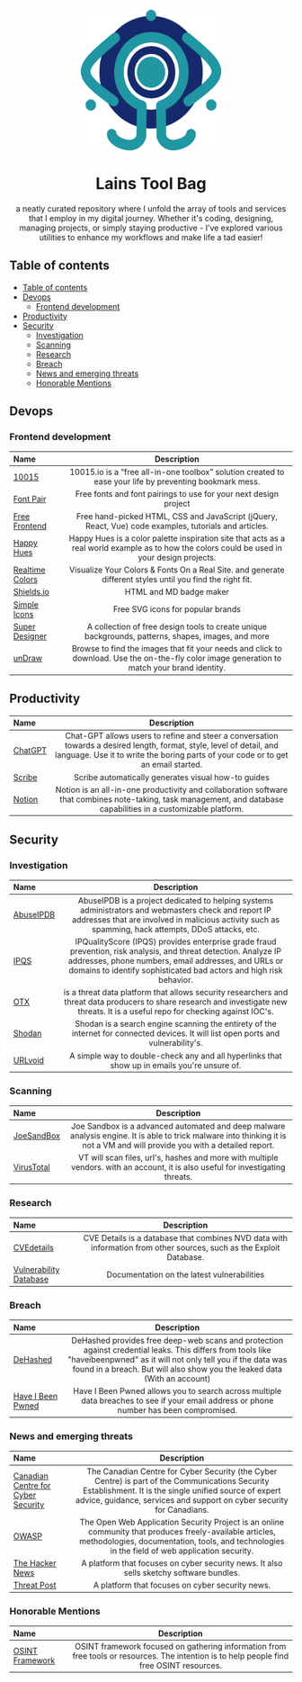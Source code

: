<!-- PROJECT HEADER -->
<br />
<div align="center">
    <a href="navi.webp">
        <img src="navi.webp" alt="Logo" width="250" height="250">
    </a>
</div>
<h1 align="center">Lains Tool Bag</h1> 
<p align="center">
a neatly curated repository where I unfold the array of tools and services that I employ in my digital journey. Whether it's coding, designing, managing projects, or simply staying productive - I’ve explored various utilities to enhance my workflows and make life a tad easier!
</p>



## Table of contents
- [Table of contents](#table-of-contents)
- [Devops](#devops)
  - [Frontend development](#frontend-development)
- [Productivity](#productivity)
- [Security](#security)
  - [Investigation](#investigation)
  - [Scanning](#scanning)
  - [Research](#research)
  - [Breach](#breach)
  - [News and emerging threats](#news-and-emerging-threats)
  - [Honorable Mentions](#honorable-mentions)



## Devops
### Frontend development
| Name                                                     |                                                                                Description                                                                                 |
| :------------------------------------------------------- | :------------------------------------------------------------------------------------------------------------------------------------------------------------------------: |
| [10015](https://10015.io/) |                  10015.io is a “free all-in-one toolbox” solution created to ease your life by preventing bookmark mess.                 |
| [Font Pair](https://www.fontpair.co/) |                  Free fonts and font pairings to use for your next design project                    |
| [Free Frontend](https://freefrontend.com/) |                     Free hand-picked HTML, CSS and JavaScript (jQuery, React, Vue) code examples, tutorials and articles.                      |
| [Happy Hues](https://www.happyhues.co/) |                  Happy Hues is a color palette inspiration site that acts as a real world example as to how the colors could be used in your design projects.                     |
| [Realtime Colors](https://www.realtimecolors.com/) |                  Visualize Your Colors & Fonts On a Real Site. and generate different styles until you find the right fit.                    |
| [Shields.io](https://shields.io/) |                   HTML and MD badge maker                     |
| [Simple Icons](https://simpleicons.org/?q=kub) |                    Free SVG icons for popular brands                     |
| [Super Designer](https://superdesigner.co/) |                  A collection of free design tools to create unique backgrounds, patterns, shapes, images, and more                   |
| [unDraw](https://undraw.co/illustrations/) |                  Browse to find the images that fit your needs and click to download. Use the on-the-fly color image generation to match your brand identity.                    |

## Productivity  
| Name                                |                                                           Description                                                           |
| :---------------------------------- | :-----------------------------------------------------------------------------------------------------------------------------: |
| [ChatGPT](https://chat.openai.com/) | Chat-GPT allows users to refine and steer a conversation towards a desired length, format, style, level of detail, and language. Use it to write the boring parts of your code or to get an email started. |
| [Scribe](https://scribehow.com/)    |                                       Scribe automatically generates visual how-to guides                                       |
| [Notion](https://www.notion.so/) | Notion is an all-in-one productivity and collaboration software that combines note-taking, task management, and database capabilities in a customizable platform. |


## Security  
### Investigation
| Name                                    |                                                                                                                  Description                                                                                                                  |
| :-------------------------------------- | :-------------------------------------------------------------------------------------------------------------------------------------------------------------------------------------------------------------------------------------------: |
| [AbuseIPDB](https://www.abuseipdb.com//) | AbuseIPDB is a project dedicated to helping systems administrators and webmasters check and report IP addresses that are involved in malicious activity such as spamming, hack attempts, DDoS attacks, etc. |
| [IPQS](https://www.ipqualityscore.com/) | IPQualityScore (IPQS) provides enterprise grade fraud prevention, risk analysis, and threat detection. Analyze IP addresses, phone numbers, email addresses, and URLs or domains to identify sophisticated bad actors and high risk behavior. |
| [OTX](https://otx.alienvault.com/)      |                              is a threat data platform that allows security researchers and threat data producers to share research and investigate new threats. It is a useful repo for checking against IOC's.                               |
| [Shodan](https://www.shodan.io/)        |                                                      Shodan is a search engine scanning the entirety of the internet for connected devices. It will list open ports and vulnerability's.                                                      |
| [URLvoid](https://www.urlvoid.com/)     |                                                                          A simple way to double-check any and all hyperlinks that show up in emails you're unsure of.                                                                     |

### Scanning
| Name                                                     |                                                                                Description                                                                                 |
| :------------------------------------------------------- | :------------------------------------------------------------------------------------------------------------------------------------------------------------------------: |
| [JoeSandBox](https://www.joesandbox.com/#windows)        | Joe Sandbox is a advanced automated and deep malware analysis engine. It is able to trick malware into thinking it is not a VM and will provide you with a detailed report. |
| [VirusTotal](https://www.virustotal.com/gui/home/upload) |                      VT will scan files, url's, hashes and more with multiple vendors. with an account, it is also useful for investigating threats.                       |

### Research
| Name                                              |                                                                                Description                                                                                 |
| :------------------------------------------------ | :------------------------------------------------------------------------------------------------------------------------------------------------------------------------: |
| [CVEdetails](https://www.cvedetails.com/) | CVE Details is a database that combines NVD data with information from other sources, such as the Exploit Database. |
| [Vulnerability Database](https://vuldb.com/?)     |                                                                Documentation on the latest vulnerabilities                                                                 |

### Breach
| Name                                              |                                                                                Description                                                                                 |
| :------------------------------------------------ | :------------------------------------------------------------------------------------------------------------------------------------------------------------------------: |
| [DeHashed](https://www.dehashed.com/)     | DeHashed provides free deep-web scans and protection against credential leaks. This differs from tools like "haveibeenpwned" as it will not only tell you if the data was found in a breach. But will also show you the leaked data (With an account) |
| [Have I Been Pwned](https://haveibeenpwned.com/) | Have I Been Pwned allows you to search across multiple data breaches to see if your email address or phone number has been compromised. |

### News and emerging threats
| Name                                              |                                                                                Description                                                                                 |
| :------------------------------------------------ | :------------------------------------------------------------------------------------------------------------------------------------------------------------------------: |
| [Canadian Centre for Cyber Security](https://www.cyber.gc.ca/en)     | The Canadian Centre for Cyber Security (the Cyber Centre) is part of the Communications Security Establishment. It is the single unified source of expert advice, guidance, services and support on cyber security for Canadians. |
| [OWASP](https://owasp.org/)     | The Open Web Application Security Project is an online community that produces freely-available articles, methodologies, documentation, tools, and technologies in the field of web application security. |
| [The Hacker News](https://thehackernews.com/)     | A platform that focuses on cyber security news. It also sells sketchy software bundles.|
| [Threat Post](https://threatpost.com/)     | A platform that focuses on cyber security news. |

### Honorable Mentions
| Name                                                     |                                                                                Description                                                                                 |
| :------------------------------------------------------- | :------------------------------------------------------------------------------------------------------------------------------------------------------------------------: |
| [OSINT Framework](https://osintframework.com/) |                     OSINT framework focused on gathering information from free tools or resources. The intention is to help people find free OSINT resources.                       |






